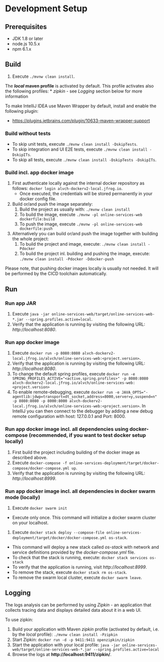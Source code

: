 # Development Setup

## Prerequisites

* JDK 1.8 or later
* node.js 10.5.x
* npm 6.1.x

## Build

1. Execute `./mvnw clean install`.

The **_local_ maven profile** is activated by default. This profile activates also the following profiles:
    * _zipkin_ - see _Logging_ section below for more information

To make IntelliJ IDEA use Maven Wrapper by default, install and enable the following plugin:
* https://plugins.jetbrains.com/plugin/10633-maven-wrapper-support

### Build without tests

* To skip unit tests, execute `./mvnw clean install -DskipTests`.
* To skip integration and UI E2E tests, execute `./mvnw clean install -DskipITs`.
* To skip all tests, execute `./mvnw clean install -DskipTests -DskipITs`.

### Build incl. app docker image

1. First authenticate locally against the internal docker repository as follows: `docker login alvch-dockerv2-local.jfrog.io`.
    * Once executed, the credentials will be stored permanently in your docker config file.
1. Build or/and push the image separately:
    1. Build the project as usually with: `./mvnw clean install` 
    1. To build the image, execute `./mvnw -pl online-services-web dockerfile:build`
    1. To push the image, execute `./mvnw -pl online-services-web dockerfile:push`
1. Alternatively you can build or/and push the image together with building the whole project:
    1. To build the project and image, execute: `./mvnw clean install -Pdocker`
    1. To build the project inl. building and pushing the image, execute: `./mvnw clean install -Pdocker -Ddocker-push`

Please note, that pushing docker images locally is usually not needed. It will be performed by the CICD toolchain automatically.

## Run

### Run app JAR

1. Execute `java -jar online-services-web/target/online-services-web-*.jar --spring.profiles.active=local`.
1. Verify that the application is running by visiting the following URL: _http://localhost:8080_.

### Run app docker image

1. Execute `docker run -p 8080:8080 alvch-dockerv2-local.jfrog.io/alvch/online-services-web:<project.version>`.
1. Verify that the application is running by visiting the following URL: _http://localhost:8080_.
1. To change the default spring profiles, execute `docker run -e SPRING_PROFILES_ACTIVE="<active.spring.profiles>" -p 8080:8080 alvch-dockerv2-local.jfrog.io/alvch/online-services-web:<project.version>`
1. To enable remote-debugging, execute `docker run -e JAVA_OPTS="-agentlib:jdwp=transport=dt_socket,address=8000,server=y,suspend=n" -p 8080:8080 -p 8000:8000 alvch-dockerv2-local.jfrog.io/alvch/online-services-web:<project.version>`.
In IntelliJ you can then connect to the debugger by adding a new debug remote configuration with host: 127.0.0.1 and Port: 8000.

### Run app docker image incl. all dependencies using docker-compose (recommended, if you want to test docker setup locally)

1. First build the project including building of the docker image as described above.
1. Execute `docker-compose -f online-services-deployment/target/docker-compose/docker-compose.yml up`.
1. Verify that the application is running by visiting the following URL: _http://localhost:8999_.

### Run app docker image incl. all dependencies in docker swarm mode (locally)

1. Execute `docker swarm init`
* Execute only once. This command will initialize a docker swarm cluster on your localhost.
1. Execute `docker stack deploy --compose-file online-services-deployment/target/docker/docker-compose.yml os-stack`.
* This command will deploy a new stack called _os-stack_ with network and service definitions provided by the _docker-compose.yml_ file.
* To check that the stack is running, execute: `docker stack services os-stack`
* To verify that the application is running, visit _http://localhost:8999_.
* To remove the stack, execute `docker stack rm os-stack`.
* To remove the swarm local cluster, execute `docker swarm leave`.

## Logging

The logs analysis can be performed by using _Zipkin_ - an application that collects tracing data and displays detailed data about it in a web UI.

To use zipkin:
1. Build your application with Maven _zipkin_ profile (activated by default, i.e. by the _local_ profile): `./mvnw clean install -Pzipkin`
1. Start Zipkin: `docker run -d -p 9411:9411 openzipkin/zipkin`
1. Start the application with your local profile: `java -jar online-services-web/target/online-services-web-*.jar --spring.profiles.active=local`
1. Browse the logs at __http://localhost:9411/zipkin/__.
